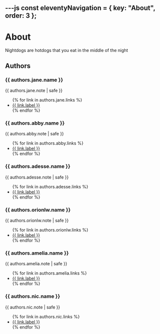 ---js
const eleventyNavigation = {
    key: "About",
    order: 3
};
---

# About

Nightdogs are hotdogs that you eat in the middle of the night

## Authors

<div class="h-card" data-author="jane">
    <h3 class="p-name">{{ authors.jane.name }}</h3>
    <p class="p-note">{{ authors.jane.note | safe }}</p>
    <ul>
        {% for link in authors.jane.links %}
        <li><a href="{{ link.url }}" {% if link.rel %}rel="{{ link.rel }}"{% endif %} {% if link.class %}class="{{ link.class }}"{% endif %} {% if link.target %}target="{{ link.target }}"{% endif %}>{{ link.label }}</a></li>
        {% endfor %}
    </ul>
</div>

<div class="h-card" data-author="abby">
    <h3 class="p-name">{{ authors.abby.name }}</h3>
    <p class="p-note">{{ authors.abby.note | safe }}</p>
    <ul>
        {% for link in authors.abby.links %}
        <li><a href="{{ link.url }}" {% if link.rel %}rel="{{ link.rel }}"{% endif %} {% if link.class %}class="{{ link.class }}"{% endif %} {% if link.target %}target="{{ link.target }}"{% endif %}>{{ link.label }}</a></li>
        {% endfor %}
    </ul>
</div>

<div class="h-card" data-author="adesse">
    <h3 class="p-name">{{ authors.adesse.name }}</h3>
    <p class="p-note">{{ authors.adesse.note | safe }}</p>
    <ul>
        {% for link in authors.adesse.links %}
        <li><a href="{{ link.url }}" {% if link.rel %}rel="{{ link.rel }}"{% endif %} {% if link.class %}class="{{ link.class }}"{% endif %} {% if link.target %}target="{{ link.target }}"{% endif %}>{{ link.label }}</a></li>
        {% endfor %}
    </ul>
</div>

<div class="h-card" data-author="orionlw">
    <h3 class="p-name">{{ authors.orionlw.name }}</h3>
    <p class="p-note">{{ authors.orionlw.note | safe }}</p>
    <ul>
        {% for link in authors.orionlw.links %}
        <li><a href="{{ link.url }}" {% if link.rel %}rel="{{ link.rel }}"{% endif %} {% if link.class %}class="{{ link.class }}"{% endif %} {% if link.target %}target="{{ link.target }}"{% endif %}>{{ link.label }}</a></li>
        {% endfor %}
    </ul>
</div>

<div class="h-card" data-author="amelia">
    <h3 class="p-name">{{ authors.amelia.name }}</h3>
    <p class="p-note">{{ authors.amelia.note | safe }}</p>
    <ul>
        {% for link in authors.amelia.links %}
        <li><a href="{{ link.url }}" {% if link.rel %}rel="{{ link.rel }}"{% endif %} {% if link.class %}class="{{ link.class }}"{% endif %} {% if link.target %}target="{{ link.target }}"{% endif %}>{{ link.label }}</a></li>
        {% endfor %}
    </ul>
</div>

<div class="h-card" data-author="nic">
    <h3 class="p-name">{{ authors.nic.name }}</h3>
    <p class="p-note">{{ authors.nic.note | safe }}</p>
    <ul>
        {% for link in authors.nic.links %}
        <li><a href="{{ link.url }}" {% if link.rel %}rel="{{ link.rel }}"{% endif %} {% if link.class %}class="{{ link.class }}"{% endif %} {% if link.target %}target="{{ link.target }}"{% endif %}>{{ link.label }}</a></li>
        {% endfor %}
    </ul>
</div>
